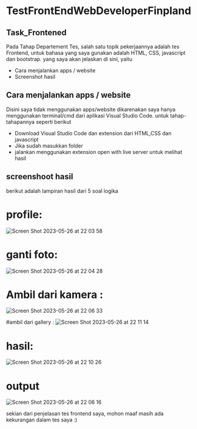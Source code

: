 # TestFrontEndWebDeveloperFinpland
## Task_Frontened
Pada Tahap Departement Tes, salah satu topik pekerjaannya adalah tes Frontend, untuk bahasa yang saya gunakan adalah HTML, CSS, javascript dan bootstrap. yang saya akan jelaskan di sini, yaitu

-	Cara menjalankan apps / website
-	Screenshot hasil

## Cara menjalankan apps / website
Disini saya tidak menggunakan apps/website dikarenakan saya hanya menggunakan terminal/cmd dari aplikasi Visual Studio Code. untuk tahap-tahapannya seperti berikut

- Download Visual Studio Code dan extension dari HTML,CSS dan javascript
- Jika sudah masukkan folder
- jalankan menggunakan extension open with live server untuk melihat hasil 

## screenshoot hasil 
berikut adalah lampiran hasil dari 5 soal logika
# profile: 
![Screen Shot 2023-05-26 at 22 03 58](https://github.com/SalsaArifahZakkiya/Test_Logika/assets/101571356/385dc95c-9fad-448a-ae5e-9b0bc16c6def)
# ganti foto:
![Screen Shot 2023-05-26 at 22 04 28](https://github.com/SalsaArifahZakkiya/Test_Logika/assets/101571356/4c6648e7-1ddd-400e-a1e5-72c312865625)

# Ambil dari kamera :
![Screen Shot 2023-05-26 at 22 06 33](https://github.com/SalsaArifahZakkiya/Test_Logika/assets/101571356/5d3f2a7a-2eec-4db5-8e2f-26154bd25216)

#ambil dari gallery :
![Screen Shot 2023-05-26 at 22 11 14](https://github.com/SalsaArifahZakkiya/Test_Logika/assets/101571356/6b26d2dc-7800-4d72-8fc1-1bebf105b12c)

# hasil:
![Screen Shot 2023-05-26 at 22 10 26](https://github.com/SalsaArifahZakkiya/Test_Logika/assets/101571356/843b9aa3-ecc3-47ab-bf54-bfe77c968a28)

# output 
![Screen Shot 2023-05-26 at 22 06 16](https://github.com/SalsaArifahZakkiya/Test_Logika/assets/101571356/eb4b2792-30c9-449c-9ca1-9cd5bc85d42b)

sekian dari penjelasan tes frontend saya, mohon maaf masih ada kekurangan dalam tes saya :)